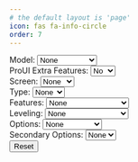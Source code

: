 ```yaml
---
# the default layout is 'page'
icon: fas fa-info-circle
order: 7
---
```

<!DOCTYPE html>
<html lang="en">
<head>
    <meta charset="UTF-8">
    <meta name="viewport" content="width=device-width, initial-scale=1.0">
    <title>File Downloader</title>
</head>
<body>
    <label for="model">Model:</label>
    <select id="model" onchange="updateModelSelections()">
        <option value="">None</option>
        <option value="Aquila">Aquila</option>
        <option value="Aquila X3">Aquila X3</option>
        <option value="HC32">HC32</option>
        <option value="Ender">Ender-3V2/S1</option>
    </select>
    <br>
    <label for="proUIExtraFeatures">ProUI Extra Features:</label>
    <select id="proUIExtraFeatures" onchange="updateCandidates()">
        <option value="">No</option>
        <option value="-ProUI-EX">Yes</option>
    </select>
    <br>
    <label for="screen">Screen:</label>
    <select id="screen" onchange="updateCandidates()">
        <option value="None">None</option>
        <option value="">DWIN</option>
        <option value="TJC-">TJC</option>
        <option value="C2-">12864</option>
    </select>
    <br>
    <label for="type">Type:</label>
    <select id="type" onchange="updateCandidates()">
        <option value="">None</option>
        <option value="_422">422</option>
        <option value="_427">427</option>
        <option value="_GD32">GD32</option>
        <option value="_N32">N32</option>
        <option value="HC32">HC32</option>
        <option value="_SKR-Mini-E3-">SKR</option>
    </select>
    <br>
    <label for="features">Features:</label>
    <select id="features" onchange="updateCandidates()">
        <option value="">None</option>
        <option value="_BMP">BIQU MicroProbe V2</option>
        <option value="_IND">Induction Probe</option>
        <option value="_SPRT13">Creality Sprite</option>
    </select>
    <br>
    <div id="secondaryFeaturesDiv" style="display: none;">
        <label for="secondaryFeatures">Secondary Features:</label>
        <select id="secondaryFeatures" onchange="updateCandidates()">
            <option value="">None</option>
            <option value="_BMP">BIQU MicroProbe V2</option>
        </select>
        <br>
    </div>
    <label for="leveling">Leveling:</label>
    <select id="leveling" onchange="updateCandidates()">
        <option value="">None</option>
        <option value="_Default">Default</option>
        <option value="_BLT">Bilinear Bed Leveling</option>
        <option value="_UBL">Unified Bed Leveling</option>
        <option value="_MM">Manual Mesh</option>
    </select>
    <br>
    <label for="options">Options:</label>
    <select id="options" onchange="updateCandidates()">
        <option value="">None</option>
        <option value="-MPC">MPC</option>
        <option value="-IS">Input Shaping</option>
    </select>
    <br>
    <label for="secondaryOptions">Secondary Options:</label>
    <select id="secondaryOptions" onchange="updateCandidates()">
        <option value="">None</option>
        <option value="-MPC">MPC</option>
    </select>
    <br>
    <button onclick="resetSelections()">Reset</button>
    <div id="candidates"></div>
    <script>
        async function fetchReleaseData(url) {
            const response = await fetch(url);
            const data = await response.json();
            return data.assets;
        }
        async function updateCandidates() {
            const model = document.getElementById("model").value;
            let screen = document.getElementById("screen").value;
            const type = document.getElementById("type").value;
            const features = document.getElementById("features").value;
            const secondaryFeatures = document.getElementById("secondaryFeatures").value;
            const leveling = document.getElementById("leveling").value;
            const options = document.getElementById("options").value;
            const secondaryOptions = document.getElementById("secondaryOptions").value;
            const proUIExtraFeatures = document.getElementById("proUIExtraFeatures").value;
            const secondaryFeaturesDiv = document.getElementById("secondaryFeaturesDiv");
            secondaryFeaturesDiv.style.display = (features === "_SPRT13") ? "block" : "none";
            let linkPrefix = "";
            let assets;
            if (model === "HC32" || type === "HC32") {
                screen = (screen === "C2-") ? "C2-" : (screen === "") ? "HC32" : "";
                assets = await fetchReleaseData('https://api.github.com/repos/classicrocker883/MRiscoCProUI/releases/tags/2.1.3f-5-HC32-2');
            } else if (model === "Ender") {
                screen = (screen === "") ? "Ender" : screen;
                assets = await fetchReleaseData('https://api.github.com/repos/classicrocker883/MRiscoCProUI/releases/tags/2.1.3f-5-ender3-2');
            } else {
                screen = (screen === "") ? "Aquila" : screen;
                assets = await fetchReleaseData('https://api.github.com/repos/classicrocker883/MRiscoCProUI/releases/latest');
            }
            linkPrefix = screen;
            const candidates = [];
            assets.forEach(asset => {
                const name = asset.name;
                if (features === "") {
                    if (name.includes("_BMP") || name.includes("_IND") || name.includes("_SPRT13")) {
                        return; // Skip this asset
                    }
                }
                if (
                    name.startsWith(linkPrefix) &&
                    (type === "" || name.includes(type)) &&
                    (features === "" || name.includes(features)) &&
                    (secondaryFeatures === "" || name.includes(secondaryFeatures)) &&
                    (leveling === "" || name.includes(leveling)) &&
                    (options === "" || name.includes(options)) &&
                    (secondaryOptions === "" || name.includes(secondaryOptions)) &&
                    (proUIExtraFeatures === "" || name.includes(proUIExtraFeatures))
                ) {
                    const url = asset.browser_download_url;
                    const filename = url.substring(url.lastIndexOf('/') + 1); // Extract filename from URL
                    candidates.push({ url: url, filename: filename }); // Store both URL and filename
                }
            });
            const candidatesList = document.getElementById("candidates");
            candidatesList.innerHTML = "<strong>Candidates:</strong><br>";
            if (candidates.length > 0) {
                candidates.forEach(candidate => {
                    candidatesList.innerHTML += "<a href='" + candidate.url + "'>" + candidate.filename + "</a><br>"; // Display filename instead of full URL
                });
            } else {
                candidatesList.textContent = "No candidates found.";
            }
        }
        function updateModelSelections() {
            const model = document.getElementById("model").value;
            clearSelections(); // Clear previous selections except for model
            if (model === "Aquila X3") {
                features.value = "_IND"; // Induction Probe
                document.getElementById("screen").selectedIndex = 1;
            } else if (model === "Aquila") {
                type.value = "_GD32"; // GD32
                document.getElementById("screen").selectedIndex = 1;
            } else if (model === "HC32") {
                type.value = "HC32"; // Set appropriate value for HC32
                document.getElementById("screen").selectedIndex = 1;
            } else if (model === "Ender") {
                document.getElementById("screen").selectedIndex = 1;
            }
            updateCandidates();
        }
        function clearSelections() {
            document.getElementById("screen").selectedIndex = 0;
            document.getElementById("type").selectedIndex = 0;
            document.getElementById("features").selectedIndex = 0;
            document.getElementById("secondaryFeatures").selectedIndex = 0;
            document.getElementById("leveling").selectedIndex = 0;
            document.getElementById("options").selectedIndex = 0;
            document.getElementById("secondaryOptions").selectedIndex = 0;
            document.getElementById("proUIExtraFeatures").selectedIndex = 0;
            document.getElementById("secondaryFeaturesDiv").style.display = "none";
        }
        function resetSelections() {
            document.getElementById("model").selectedIndex = 0;
            clearSelections();
            updateCandidates();
        }
        window.onload = updateCandidates;
    </script>
</body>
</html>
